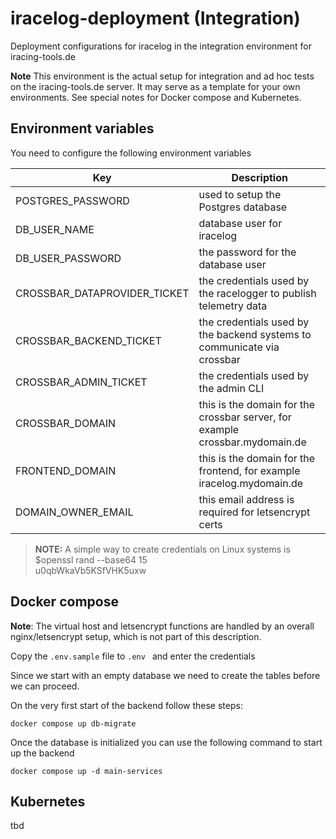# iracelog-deployment (Integration)
Deployment configurations for iracelog in the integration environment for iracing-tools.de

**Note** This environment is the actual setup for integration and ad hoc tests on the iracing-tools.de server. It may serve as a template for your own environments. See special notes for Docker compose and Kubernetes.


## Environment variables

You need to configure the following environment variables

|Key|Description|
|---|-----------|
|POSTGRES_PASSWORD| used to setup the Postgres database|
|DB_USER_NAME|database user for iracelog|
|DB_USER_PASSWORD|the password for the database user|
|CROSSBAR_DATAPROVIDER_TICKET|the credentials used by the racelogger to publish telemetry data|
|CROSSBAR_BACKEND_TICKET|the credentials used by the backend systems to communicate via crossbar|
|CROSSBAR_ADMIN_TICKET|the credentials used by the admin CLI|
|CROSSBAR_DOMAIN|this is the domain for the crossbar server, for example crossbar.mydomain.de|
|FRONTEND_DOMAIN|this is the domain for the frontend, for example iracelog.mydomain.de|
|DOMAIN_OWNER_EMAIL|this email address is required for letsencrypt certs|


>**NOTE:**
A simple way to create credentials on Linux systems is  
$openssl rand --base64 15  
u0qbWkaVb5KSfVHK5uxw

## Docker compose

**Note**: The virtual host and letsencrypt functions are handled by an overall nginx/letsencrypt setup, which is not part of this description.

Copy the `.env.sample` file to `.env ` and enter the credentials 

Since we start with an empty database we need to create the tables before we can proceed. 

On the very first start of the backend follow these steps:
```
docker compose up db-migrate
```

Once the database is initialized you can use the following command to start up the backend
```
docker compose up -d main-services
```

## Kubernetes

tbd